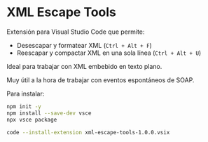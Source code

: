 # XML Escape Tools

Extensión para Visual Studio Code que permite:

- Desescapar y formatear XML (`Ctrl + Alt + F`)
- Reescapar y compactar XML en una sola línea (`Ctrl + Alt + U`)

Ideal para trabajar con XML embebido en texto plano.

Muy útil a la hora de trabajar con eventos espontáneos de SOAP.

Para instalar:
```bash
npm init -y
npm install --save-dev vsce
npx vsce package

code --install-extension xml-escape-tools-1.0.0.vsix
```